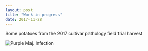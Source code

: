 ```yaml
---
layout: post
title: "Work in progress"
date: 2017-11-28
---
```


Some potatoes from the 2017 cultivar pathology field trial harvest

![](/IMG_2208.JPG "Purple Maj. Infection")
